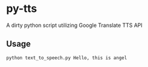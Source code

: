 # py-tts

A dirty python script utilizing Google Translate TTS API

## Usage

`python text_to_speech.py Hello, this is angel`
